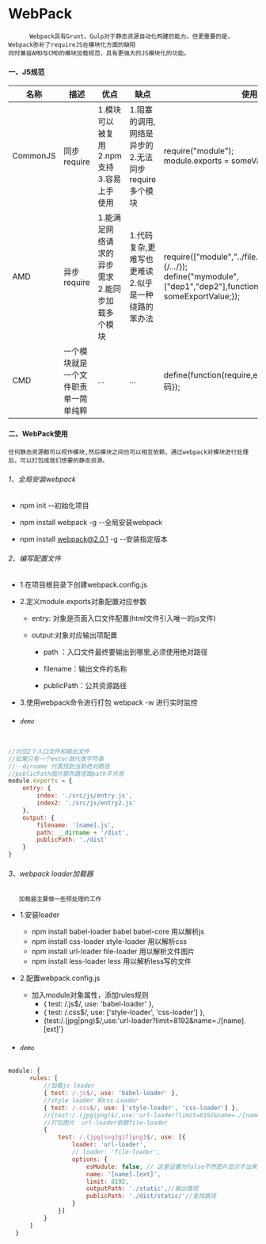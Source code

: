 # WebPack
          Webpack具有Grunt、Gulp对于静态资源自动化构建的能力，但更重要的是，Webpack弥补了requireJS在模块化方面的缺陷
    同时兼容AMD与CMD的模块加载规范，具有更强大的JS模块化的功能。

#### 一、JS规范

|名称|描述|优点|缺点|使用方法|
|-|-|-|-|-|
|CommonJS|同步require|1.模块可以被复用</br>2.npm支持</br>3.容易上手使用|1.阻塞的调用,网络是异步的</br>2.无法同步require多个模块| require("module");</br>module.exports = someValue;|
|AMD|异步require|1.能满足网络请求的异步需求</br>2.能同步加载多个模块|1.代码复杂,更难写也更难读</br>2.似乎是一种绕路的笨办法|require(["module","../file.js"],function(module,file){/*...*/});</br>define("mymodule",["dep1","dep2"],function(d1,d2){return someExportValue;});|
|CMD|一个模块就是一个文件职责单一简单纯粹|...|...|define(function(require,exports,module){//模块代码});|



#### 二、WebPack使用

    任何静态资源都可以视作模块,然后模块之间也可以相互依赖，通过webpack对模块进行处理后，可以打包成我们想要的静态资源。
        
###### 1、全局安装webpack

 - npm init --初始化项目

 - npm install webpack -g  --全局安装webpack
 - npm install webpack@2.0.1 -g --安装指定版本
 
###### 2、编写配置文件

 - 1.在项目根目录下创建webpack.config.js

 - 2.定义module.exports对象配置对应参数
     - entry: 对象是页面入口文件配置(html文件引入唯一的js文件)
     
     - output:对象对应输出项配置
     
       - path ：入口文件最终要输出到哪里,必须使用绝对路径
       
       - filename：输出文件的名称
       
       - publicPath：公共资源路径
 - 3.使用webpack命令进行打包 webpack -w 进行实时监控

- ###### `demo`
```.js

//对应2个入口文件和输出文件
//如果只有一个enter就代表字符串
//--dirname 代表找到当前绝对路径
//publicPath图片额外路径跟path不共用
module.exports = {
    entry: {
        index: './src/js/entry.js',
        index2: './src/js/entry2.js'
    },
    output: {
        filename: '[name].js',
        path: __dirname + '/dist',
        publicPath: './dist'
    }
}
```
###### 3、webpack loader加载器
       加载器主要做一些预处理的工作
       
   - 1.安装loader
     - npm install babel-loader babel babel-core 用以解析js
     - npm install css-loader style-loader  用以解析css
     - npm install url-loader file-loader 用以解析文件图片
     - npm install less-loader less  用以解析less写的文件
   - 2.配置webpack.config.js
     - 加入module对象属性，添加rules规则
        - { test: /.js$/, use: 'babel-loader' },
        - { test: /.css$/, use: ['style-loader', 'css-loader'] },
        - {test:/.(jpg|png)$/,use:'url-loader?limit=8192&name=./[name].[ext]'}
        
  - ###### `demo`
  ```.js
  module: {
        rules: [
            //加载js loader
            { test: /.js$/, use: 'babel-loader' },
            //style loader 和css-Loader
            { test: /.css$/, use: ['style-loader', 'css-loader'] },
            //{test:/.(jpg|png)$/,use:'url-loader?limit=8192&name=./[name].[ext]'}
            //打包图片  url-loader依赖file-loader
            {
                test: /.(jpg|svg|gif|png)$/, use: [{
                    loader: 'url-loader',
                    // loader: 'file-loader',
                    options: {
                        esModule: false, // 这里设置为false不然图片显示不出来
                        name: '[name].[ext]',
                        limit: 8192,
                        outputPath: './static',//输出路径
                        publicPath: './dist/static/'//查找路径
                    }
                }]
            }
        ]
    }
  ```
